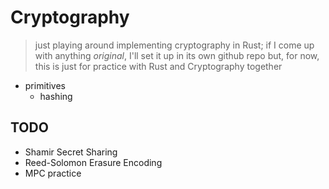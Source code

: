 # Cryptography

> just playing around implementing cryptography in Rust; if I come up with anything *original*, I'll set it up in its own github repo but, for now, this is just for practice with Rust and Cryptography together

* primitives
    * hashing

## TODO
* Shamir Secret Sharing
* Reed-Solomon Erasure Encoding
* MPC practice